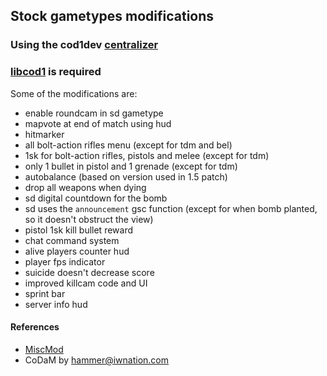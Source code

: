 ## Stock gametypes modifications
### Using the cod1dev [centralizer](https://github.com/cod1dev/centralizer)
### [libcod1](https://github.com/cod1dev/libcod1) is required

Some of the modifications are:
- enable roundcam in sd gametype
- mapvote at end of match using hud
- hitmarker
- all bolt-action rifles menu (except for tdm and bel)
- 1sk for bolt-action rifles, pistols and melee (except for tdm)
- only 1 bullet in pistol and 1 grenade (except for tdm)
- autobalance (based on version used in 1.5 patch)
- drop all weapons when dying
- sd digital countdown for the bomb
- sd uses the `announcement` gsc function (except for when bomb planted, so it doesn't obstruct the view)
- pistol 1sk kill bullet reward
- chat command system
- alive players counter hud
- player fps indicator
- suicide doesn't decrease score
- improved killcam code and UI
- sprint bar
- server info hud

#### References
- [MiscMod](https://github.com/cato-a/CoDaM_MiscMod)
- CoDaM by hammer@iwnation.com
